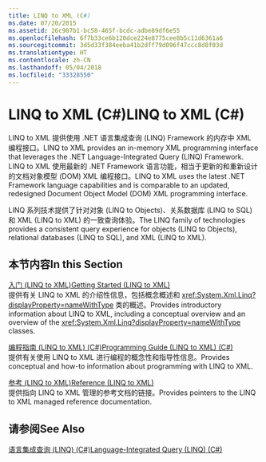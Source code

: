 ```yaml
---
title: LINQ to XML (C#)
ms.date: 07/20/2015
ms.assetid: 26c907b1-bc58-465f-bcdc-adbe89df6e55
ms.openlocfilehash: 6f7b33ce6b120dce224e8775cee8b5c11d6361a6
ms.sourcegitcommit: 3d5d33f384eeba41b2dff79d096f47ccc8d8f03d
ms.translationtype: HT
ms.contentlocale: zh-CN
ms.lasthandoff: 05/04/2018
ms.locfileid: "33328550"
---
```

# <a name="linq-to-xml-c"></a><span data-ttu-id="22174-102">LINQ to XML (C#)</span><span class="sxs-lookup"><span data-stu-id="22174-102">LINQ to XML (C#)</span></span>
<span data-ttu-id="22174-103">LINQ to XML 提供使用 .NET 语言集成查询 (LINQ) Framework 的内存中 XML 编程接口。</span><span class="sxs-lookup"><span data-stu-id="22174-103">LINQ to XML provides an in-memory XML programming interface that leverages the .NET Language-Integrated Query (LINQ) Framework.</span></span> <span data-ttu-id="22174-104">LINQ to XML 使用最新的 .NET Framework 语言功能，相当于更新的和重新设计的文档对象模型 (DOM) XML 编程接口。</span><span class="sxs-lookup"><span data-stu-id="22174-104">LINQ to XML uses the latest .NET Framework language capabilities and is comparable to an updated, redesigned Document Object Model (DOM) XML programming interface.</span></span>  
  
 <span data-ttu-id="22174-105">LINQ 系列技术提供了针对对象 (LINQ to Objects)、关系数据库 (LINQ to SQL) 和 XML (LINQ to XML) 的一致查询体验。</span><span class="sxs-lookup"><span data-stu-id="22174-105">The LINQ family of technologies provides a consistent query experience for objects (LINQ to Objects), relational databases (LINQ to SQL), and XML (LINQ to XML).</span></span>  
  
## <a name="in-this-section"></a><span data-ttu-id="22174-106">本节内容</span><span class="sxs-lookup"><span data-stu-id="22174-106">In this Section</span></span>  
 [<span data-ttu-id="22174-107">入门 (LINQ to XML)</span><span class="sxs-lookup"><span data-stu-id="22174-107">Getting Started (LINQ to XML)</span></span>](../../../../csharp/programming-guide/concepts/linq/getting-started-linq-to-xml.md)  
 <span data-ttu-id="22174-108">提供有关 LINQ to XML 的介绍性信息，包括概念概述和 <xref:System.Xml.Linq?displayProperty=nameWithType> 类的概述。</span><span class="sxs-lookup"><span data-stu-id="22174-108">Provides introductory information about LINQ to XML, including a conceptual overview and an overview of the <xref:System.Xml.Linq?displayProperty=nameWithType> classes.</span></span>  
  
 [<span data-ttu-id="22174-109">编程指南 (LINQ to XML) (C#)</span><span class="sxs-lookup"><span data-stu-id="22174-109">Programming Guide (LINQ to XML) (C#)</span></span>](../../../../csharp/programming-guide/concepts/linq/programming-guide-linq-to-xml.md)  
 <span data-ttu-id="22174-110">提供有关使用 LINQ to XML 进行编程的概念性和指导性信息。</span><span class="sxs-lookup"><span data-stu-id="22174-110">Provides conceptual and how-to information about programming with LINQ to XML.</span></span>  
  
 [<span data-ttu-id="22174-111">参考 (LINQ to XML)</span><span class="sxs-lookup"><span data-stu-id="22174-111">Reference (LINQ to XML)</span></span>](../../../../csharp/programming-guide/concepts/linq/reference-linq-to-xml.md)  
 <span data-ttu-id="22174-112">提供指向 LINQ to XML 管理的参考文档的链接。</span><span class="sxs-lookup"><span data-stu-id="22174-112">Provides pointers to the LINQ to XML managed reference documentation.</span></span>  
  
## <a name="see-also"></a><span data-ttu-id="22174-113">请参阅</span><span class="sxs-lookup"><span data-stu-id="22174-113">See Also</span></span>  
 [<span data-ttu-id="22174-114">语言集成查询 (LINQ) (C#)</span><span class="sxs-lookup"><span data-stu-id="22174-114">Language-Integrated Query (LINQ) (C#)</span></span>](../../../../csharp/programming-guide/concepts/linq/index.md)
